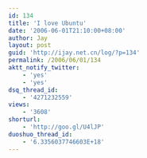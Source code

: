 ```yaml
---
id: 134
title: 'I love Ubuntu'
date: '2006-06-01T21:10:00+08:00'
author: Jay
layout: post
guid: 'http://ijay.net.cn/log/?p=134'
permalink: /2006/06/01/134
aktt_notify_twitter:
    - 'yes'
    - 'yes'
dsq_thread_id:
    - '4271232559'
views:
    - '3608'
shorturl:
    - 'http://goo.gl/U4lJP'
duoshuo_thread_id:
    - '6.3356037746603E+18'
---
```


<br />